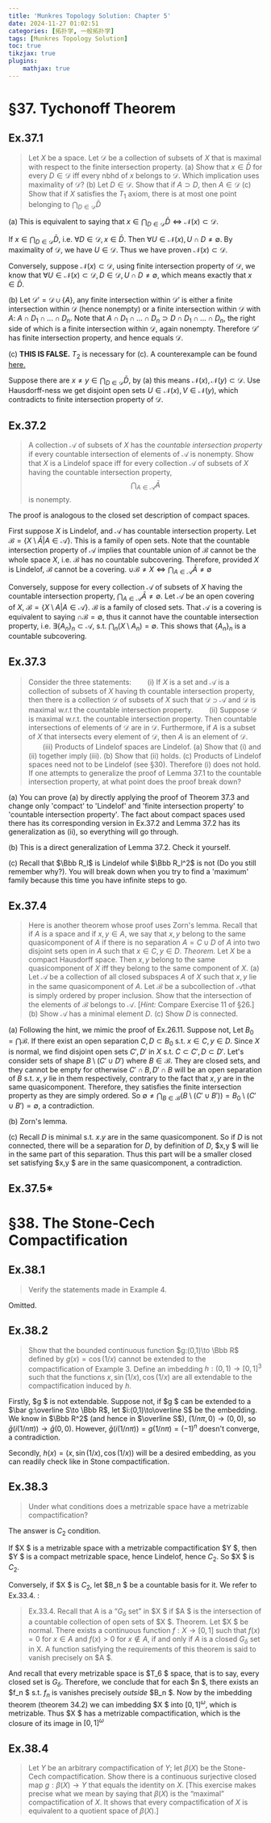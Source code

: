 ```yaml
---
title: 'Munkres Topology Solution: Chapter 5'
date: 2024-11-27 01:02:51
categories: [拓扑学, 一般拓扑学]
tags: [Munkres Topology Solution]
toc: true
tikzjax: true
plugins: 
    mathjax: true
---
```


# §37. Tychonoff Theorem

## Ex.37.1
>Let $X$ be a space. Let $\mathscr D$ be a collection of subsets of $X$ that is maximal with respect to the finite intersection property.
(a) Show that $x\in \bar D$ for every $D\in\mathscr D$ iff every nbhd of $x$ belongs to $\mathscr D$. Which implication uses maximality of $\mathscr D$?
(b) Let $D\in\mathscr D$. Show that if $A\supset D$, then $A\in\mathscr D$
(c) Show that if $X$ satisfies the $T_1$ axiom, there is at most one point belonging to $\bigcap_{D\in\mathscr D}\bar D$

<!--more-->

(a) This is equivalent to saying that $x\in\bigcap_{D\in\mathscr D}\bar D\iff\mathcal N(x)\subset\mathscr D$. 

If $x\in\bigcap_{D\in\mathscr D}\bar D$, i.e. $\forall D\in\mathscr D, x\in\bar D$. Then $\forall U\in\mathcal N(x), U\cap D\neq\emptyset$. By maximality of $\mathscr D$, we have $U\in\mathscr D$. Thus we have proven $\mathcal N(x)\subset\mathscr D$.

Conversely, suppose $\mathcal N(x)\subset\mathscr D$, using finite intersection property of $\mathscr D$, we know that $\forall U\in\mathcal N(x)\subset\mathscr D, D\in\mathscr D, U\cap D\neq\emptyset$, which means exactly that $x\in\bar D$.

(b) Let $\mathscr D'=\mathscr D\cup\lbrace A\rbrace$, any finite intersection within $\mathscr D'$ is either a finite intersection within $\mathscr D$ (hence nonempty) or a finite intersection within $\mathscr D$ with $A$: $A\cap D_1\cap...\cap D_n$. Note that $A\cap D_1\cap...\cap D_n\supset D\cap D_1\cap...\cap D_n$, the right side of which is a finite intersection within $\mathscr D$, again nonempty. Therefore $\mathscr D'$ has finite intersection property, and hence equals $\mathcal D$.

(c) **THIS IS FALSE.** $T_2$ is necessary for (c). A counterexample can be found [here.](https://math.stackexchange.com/a/1058472/1109227)

Suppose there are $x\neq y\in\bigcap_{D\in\mathscr D}\bar D$, by (a) this means $\mathcal N(x),\mathcal N(y)\subset\mathscr D$. Use Hausdorff-ness we get disjoint open sets $U\in\mathcal N(x), V\in\mathcal N(y)$, which contradicts to finite intersection property of $\mathscr D$.

## Ex.37.2
> A collection $\mathscr A$ of subsets of $X$ has the *countable intersection property* if every countable intersection of elements of $\mathscr A$ is nonempty. Show that $X$ is a Lindelof space iff for every collection $\mathscr A$ of subsets of $X$ having the countable intersection property, $$\bigcap_{A\in\mathscr A}\bar A$$ is nonempty.

The proof is analogous to the closed set description of compact spaces. 

First suppose $X$ is Lindelof, and $\mathscr A$ has countable intersection property. Let $\mathscr B=\lbrace X\setminus \bar A|A\in\mathscr A\rbrace$. This is a family of open sets. Note that the countable intersection property of $\mathscr A$ implies that countable union of $\mathscr B$ cannot be the whole space $X$, i.e. $\mathscr B$ has no countable subcovering. Therefore, provided $X$ is Lindelof, $\mathscr B$ cannot be a covering. $\cup\mathscr B\neq X\iff\bigcap_{A\in\mathscr A}\bar A\neq\emptyset$

Conversely, suppose for every collection $\mathscr A$ of subsets of $X$ having the countable intersection property, $\bigcap_{A\in\mathscr A}\bar A\neq\emptyset$. Let $\mathscr A$ be an open covering of $X$, $\mathscr B=\lbrace X\setminus A|A\in\mathscr A\rbrace$. $\mathscr B$ is a family of closed sets. That $\mathscr A$ is a covering is equivalent to saying $\cap\mathscr B=\emptyset$, thus it cannot have the countable intersection property, i.e. $\exists \lbrace A_n\rbrace_n\subset\mathscr A$, s.t. $\bigcap_n (X\setminus A_n)=\emptyset$. This shows that $\lbrace A_n\rbrace_n$ is a countable subcovering.

## Ex.37.3
>Consider the three statements:
　　(i) If $X$ is a set and $\mathscr A$ is a collection of subsets of $X$ having th countable intersection property, then there is a collection $\mathscr D$ of subsets of $X$ such that $\mathscr D\supset\mathscr A$ and $\mathscr D$ is maximal w.r.t the countable intersection property.
　　(ii) Suppose $\mathscr D$ is maximal w.r.t. the countable intersection property. Then countable intersections of elements of $\mathscr D$ are in $\mathscr D$. Furthermore, if $A$ is a subset of $X$ that intersects every element of $\mathscr D$, then $A$ is an element of $\mathscr D$.
　　(iii) Products of Lindelof spaces are Lindelof.
(a) Show that (i) and (ii) together imply (iii).
(b) Show that (ii) holds.
(c) Products of Lindelof spaces need not to be Lindelof (see §30). Therefore (i) does not hold. If one attempts to generalize the proof of Lemma 37.1 to the countable intersection property, at what point does the proof break down?

(a) You can prove (a) by directly applying the proof of Theorem 37.3 and change only 'compact' to 'Lindelof' and 'finite intersection property' to 'countable intersection property'. The fact about compact spaces used there has its corresponding version in Ex.37.2 and Lemma 37.2 has its generalization as (ii), so everything will go through.

(b) This is a direct generalization of Lemma 37.2. Check it yourself.

(c) Recall that $\Bbb R_l$ is Lindelof while $\Bbb R_l^2$ is not (Do you still remember why?). You will break down when you try to find a 'maximum' family because this time you have infinite steps to go.

## Ex.37.4
> Here is another theorem whose proof uses Zorn's lemma. Recall that if $A$ is a space and if $x,y\in A$, we say that $x,y$ belong to the same quasicomponent of $A$ if there is no separation $A=C\cup D$ of $A$ into two disjoint sets open in $A$ such that $x\in C, y\in D$.
*Theorem.* Let $X$ be a compact Hausdorff space. Then $x, y$ belong to the same quasicomponent of $X$ iff they belong to the same component of $X$.
(a) Let $\mathscr A$ be a collection of all closed subspaces $A$ of $X$ such that $x, y$ lie in the same quasicomponent of $A$. Let $\mathscr B$ be a subcollection of $\mathscr A$that is simply ordered by proper inclusion. Show that the intersection of the elements of $\mathscr B$ belongs to $\mathscr A$. [*Hint:* Compare Exercise 11 of §26.]
(b) Show $\mathscr A$ has a minimal element $D$.
(c) Show $D$ is connected.

(a) Following the hint, we mimic the proof of Ex.26.11. Suppose not, Let $B_0=\bigcap\mathscr B$. If there exist an open separation $C,D\subset B_0$ s.t. $x\in C, y\in D$. Since $X$ is normal, we find disjoint open sets $C', D'$ in $X$ s.t. $C\subset C', D\subset D'$. Let's consider sets of shape $B\setminus(C'\cup D')$ where $B\in\mathscr B$. They are closed sets, and they cannot be empty for otherwise $C'\cap B,D'\cap B$ will be an open separation of $B$ s.t. $x,y$ lie in them respectively, contrary to the fact that $x,y$ are in the same quasicomponent. Therefore, they satisfies the finite intersection property as they are simply ordered. So $\emptyset\neq\bigcap_{B\in \mathscr{B}}(B \setminus (C'\cup B'))=B_0 \setminus(C'\cup B')=\emptyset$, a contradiction.

(b) Zorn's lemma.

(c) Recall $D$ is minimal s.t. $x.y$ are in the same quasicomponent. So if $D$ is not connected, there will be a separation for $D$, by definition of $D$, $x,y $ will lie in the same part of this separation. Thus this part will be a smaller closed set satisfying $x,y $ are in the same quasicomponent, a contradiction.

## Ex.37.5*




# §38. The Stone-Cech Compactification

## Ex.38.1
> Verify the statements made in Example 4.

Omitted.

## Ex.38.2
> Show that the bounded continuous function $g:(0,1)\to \Bbb R$ defined by $g(x) =
\cos(1/x)$ cannot be extended to the compactification of Example 3. Define an imbedding $h : (0, 1) \to [0, 1]^3$ such that the functions $x, \sin(1/x), \cos(1/x)$ are all extendable to the compactification induced by $h$.

Firstly, $g $ is not extendable. Suppose not, if $g $ can be extended to a $\bar g:\overline S\to \Bbb R$, let $i:(0,1)\to\overline S$ be the embedding. We know in $\Bbb R^2$ (and hence in $\overline S$), $(1/n\pi,0)\to(0,0)$, so $\bar g(i(1/n\pi))\to \bar g(0,0)$. However, $\bar g(i(1/n\pi))=g(1/n\pi)=(-1)^n$ doesn't converge, a contradiction.

Secondly, $h(x)=(x,\sin(1/x),\cos(1/x))$ will be a desired embedding, as you can readily check like in Stone compactification.

## Ex.38.3
>Under what conditions does a metrizable space have a metrizable compactification?

The answer is $C_2$ condition.

If $X $ is a metrizable space with a metrizable compactification $Y $, then $Y $ is a compact metrizable space, hence Lindelof, hence $C_2$. So $X $ is $C_2$.

Conversely, if $X $ is $C_2$, let $B_n $ be a countable basis for it. We refer to Ex.33.4. :
>Ex.33.4. Recall that A is a “$G_\delta$ set” in $X $ if $A $ is the intersection of a countable collection of open sets of $X $.
Theorem. Let $X $ be normal. There exists a continuous function $f : X \to [0, 1]$ such that $f (x) = 0$ for $x \in A$ and $f (x) > 0$ for $x \notin A$, if and only if $A$ is a closed $G_\delta$ set in X.
A function satisfying the requirements of this theorem is said to vanish precisely
on $A $.

And recall that every metrizable space is $T_6 $ space, that is to say, every closed set is $G_\delta$. Therefore, we conclude that for each $n $, there exists an $f_n $ s.t. $f_n$ is vanishes precisely *outside* $B_n $. Now by the imbedding theorem (theorem 34.2) we can imbedding $X $ into $[0,1]^\omega$, which is metrizable. Thus $X $ has a metrizable compactification, which is the closure of its image in $[0,1]^\omega$

## Ex.38.4
>Let $Y$ be an arbitrary compactification of $Y$; let $\beta(X)$ be the Stone-Cech compactification. Show there is a continuous surjective closed map $g : \beta(X) \to Y$ that equals the identity on $X$.
[This exercise makes precise what we mean by saying that $\beta(X)$ is the “maximal”  compactification of $X$. It shows that every compactification of $X$ is equivalent to a quotient space of $\beta(X)$.]